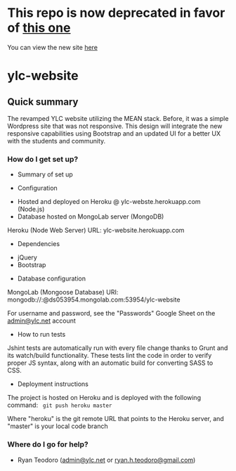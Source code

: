 # This repo is now deprecated in favor of [this one](https://github.com/thechori/ylc)
You can view the new site [here](http://www.ylc.net)

# ylc-website #

## Quick summary ##

The revamped YLC website utilizing the MEAN stack. Before, it was a simple Wordpress site that was not responsive. This design will integrate the new responsive capabilities using Bootstrap and an updated UI for a better UX with the students and community.

### How do I get set up? ###

* Summary of set up

* Configuration

+ Hosted and deployed on Heroku @ ylc-webste.herokuapp.com (Node.js)
+ Database hosted on MongoLab server (MongoDB)

Heroku (Node Web Server)
URL: ylc-website.herokuapp.com

* Dependencies
- jQuery
- Bootstrap

* Database configuration

MongoLab (Mongoose Database)
URI: mongodb://<dbuser>:<dbpassword>@ds053954.mongolab.com:53954/ylc-website

For username and password, see the "Passwords" Google Sheet on the admin@ylc.net account

* How to run tests

Jshint tests are automatically run with every file change thanks to Grunt and its watch/build functionality. These tests lint the code in order to verify proper JS syntax, along with an automatic build for converting SASS to CSS.

* Deployment instructions

The project is hosted on Heroku and is deployed with the following command:
<code>
git push heroku master
</code>

Where "heroku" is the git remote URL that points to the Heroku server, and "master" is your local code branch


### Where do I go for help? ###

* Ryan Teodoro (admin@ylc.net or ryan.h.teodoro@gmail.com)
